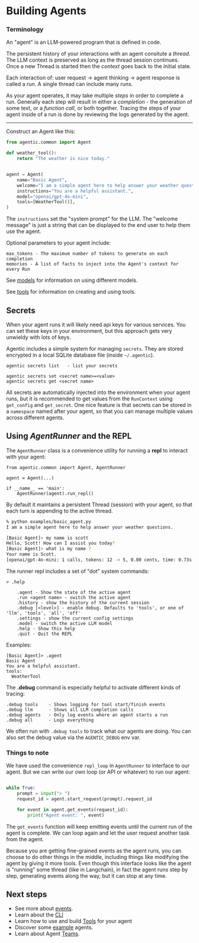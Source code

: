 # Building Agents

### Terminology

An "agent" is an LLM-powered program that is defined in code. 

The persistent history of your interactions with an agent consitute a _thread_. The LLM
context is preserved as long as the thread session continues. Once a new Thread is started then
the _context_ goes back to the initial state.

Each interaction of: user request -> agent thinking -> agent response is called a _run_.
A single thread can include many runs. 

As your agent operates, it may take multiple _steps_ in order to complete a run. Generally
each step will result in either a _completion_ - the generation of some text, or a _function call_,
or both together. Tracing the steps of your agent inside of a run is done by reviewing the logs
generated by the agent.

--------------

Construct an Agent like this:

```python
from agentic.common import Agent

def weather_tool():
    return "The weather is nice today."


agent = Agent(
    name="Basic Agent",
    welcome="I am a simple agent here to help answer your weather questions.",
    instructions="You are a helpful assistant.",
    model="openai/gpt-4o-mini",
    tools=[WeatherTool()],
)
```

The `instructions` set the "system prompt" for the LLM. The "welcome message" is just a string
that can be displayed to the end user to help them use the agent.

Optional parameters to your agent include:

    max_tokens - The maximum number of tokens to generate on each completion
    memories - A list of facts to inject into the Agent's context for every Run

See [models](../core-concepts/models.md) for information on using different models. 

See [tools](../tools/index.md) for information on creating and using tools.

## Secrets

When your agent runs it will likely need api keys for various services. You can set these
keys in your environment, but this approach gets very unwieldy with lots of keys.

Agentic includes a simple system for managing `secrets`. They are stored encrypted
in a local SQLite database file (inside `~/.agentic`).

    agentic secrets list   - list your secrets

    agentic secrets set <secret name>=<value>
    agentic secrets get <secret name>

All secrets are automatically injected into the environment when your agent runs,
but it is recommended to get values from the `RunContext` using `get_config` and `get_secret`.
One nice feature is that secrets can be stored in a `namespace` named after your agent, so
that you can manage multiple values across different agents.

## Using _AgentRunner_ and the REPL

The `AgentRunner` class is a convenience utility for running a **repl** to interact with your
agent:

```
from agentic.common import Agent, AgentRunner

agent = Agent(...)

if __name__ == 'main':
    AgentRunner(agent).run_repl()
```

By default it maintains a persistent Thread (session) with your agent, so that each turn is appending
to the active thread. 

```sh
% python examples/basic_agent.py 
I am a simple agent here to help answer your weather questions.

[Basic Agent]> my name is scott
Hello, Scott! How can I assist you today?
[Basic Agent]> what is my name ?
Your name is Scott.
[openai/gpt-4o-mini: 1 calls, tokens: 12 -> 5, 0.00 cents, time: 0.73s tc: 0.00 c, ctx: 40]
```

The runner repl includes a set of "dot" system commands:

```
> .help

    .agent - Show the state of the active agent
    .run <agent name> - switch the active agent
    .history - show the history of the current session
    .debug [<level>] - enable debug. Defaults to 'tools', or one of 'llm', 'tools', 'all', 'off'
    .settings - show the current config settings
    .model - switch the active LLM model
    .help - Show this help
    .quit - Quit the REPL
```

Examples:

```
[Basic Agent]> .agent
Basic Agent
You are a helpful assistant.
tools:
  WeatherTool
```

The **.debug** command is especially helpful to activate different kinds of tracing:

    .debug tools    - Shows logging for tool start/finish events
    .debug llm      - Shows all LLM completion calls
    .debug agents   - Only log events where an agent starts a run
    .debug all      - Logs everything

We often run with `.debug tools` to track what our agents are doing. You can also set
the debug value via the `AGENTIC_DEBUG` env var.

### Things to note

We have used the convenience `repl_loop` in `AgentRunner` to interface to our agent.
But we can write our own loop (or API or whatever) to run our agent:

```python

while True:
    prompt = input("> ")
    request_id = agent.start_request(prompt).request_id

    for event in agent.get_events(request_id):
        print("Agent event: ", event)
```

The `get_events` function will keep emitting events until the current run of the agent is
complete. We can loop again and let the user request another task from the agent.

Because you are getting fine-grained events as the agent runs, you can
choose to do other things in the middle, including things like modifying the agent
by giving it more tools. Even though this interface looks like the agent is
"running" some thread (like in Langchain), in fact the agent runs step by step, generating
events along the way, but it can stop at any time.

## Next steps

- See more about [events](../core-concepts/event-system.md).
- Learn about the [CLI](../interacting-with-agents/cli.md)
- Learn how to use and build [Tools](../tools/index.md) for your agent
- Discover some [example](../example-agents.md) agents.
- Learn about Agent [Teams](../building-agents/agent-teams.md).
